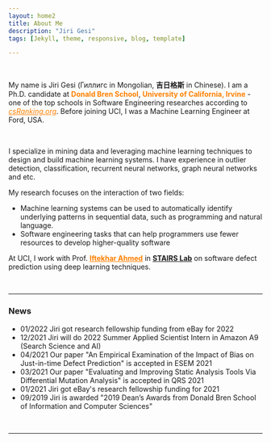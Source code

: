 ```yaml
---
layout: home2
title: About Me
description: "Jiri Gesi"
tags: [Jekyll, theme, responsive, blog, template]

---
```


<br />

My name is Jiri Gesi (Гиллигс in Mongolian, **吉日格斯** in Chinese). I am a Ph.D. candidate at <a style="color:rgb(255,128,0)">**Donald Bren School**</a>,  <a style="color:rgb(255,128,0)">**University of California, Irvine**</a> - one of the top schools in Software Engineering researches according to <a href="http://csrankings.org/#/index?soft&us" style="color:rgb(255,128,0)">*csRanking.org*</a>. Before joining UCI, I was a Machine Learning Engineer at Ford, USA. 

<br />

I specialize in mining data and leveraging machine learning techniques to design and build machine learning systems. I have experience in outlier detection, classification, recurrent neural networks, graph neural networks and etc. 

My research focuses on the interaction of two fields:

- Machine learning systems can be used to automatically identify underlying patterns in sequential data, such as programming and natural language.
- Software engineering tasks that can help programmers use fewer resources to develop higher-quality software

At UCI, I work with Prof. <a href="https://scholar.google.com/citations?user=_TdMD7sAAAAJ&hl=en" target="_blank" style="color:rgb(255,128,0)">**Iftekhar Ahmed**</a> in <a href="http://stairs.ics.uci.edu/" target="_blank">**STAIRS Lab**</a> on software defect prediction using deep learning techniques.  

<br />

---
### News

- 01/2022 Jiri got research fellowship funding from eBay for 2022
- 12/2021 Jiri will do 2022 Summer Applied Scientist Intern in Amazon A9 (Search Science and AI)
- 04/2021 Our paper "An Empirical Examination of the Impact of Bias on Just-in-time Defect Prediction" is accepted in ESEM 2021
- 03/2021 Our paper "Evaluating and Improving Static Analysis Tools Via Differential Mutation Analysis" is accepted in QRS 2021
- 01/2021 Jiri got eBay's research fellowship funding for 2021
- 09/2019 Jiri is awarded "2019 Dean’s Awards from Donald Bren School of Information and Computer Sciences"

<br />

---
